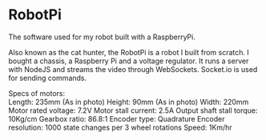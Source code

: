 # RobotPi
The software used for my robot built with a RaspberryPi.

Also known as the cat hunter, the RobotPi is a robot I built from scratch. I bought a chassis, a Raspberry Pi and a voltage regulator. 
It runs a server with NodeJS and streams the video through WebSockets. Socket.io is used for sending commands. 

Specs of motors:  
Length: 235mm (As in photo)
Height: 90mm (As in photo)
Width: 220mm 
Motor rated voltage: 7.2V
Motor stall current: 2.5A
Output shaft stall torque: 10Kg/cm
Gearbox ratio: 86.8:1
Encoder type: Quadrature
Encoder resolution: 1000 state changes per 3 wheel rotations
Speed: 1Km/hr